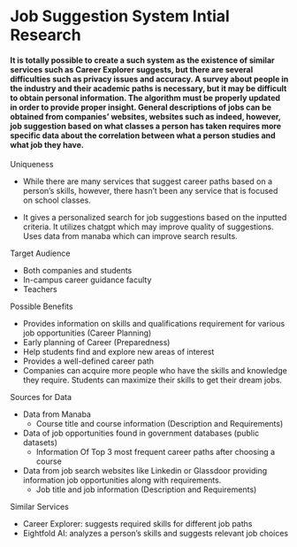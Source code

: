 # Job Suggestion System Intial Research

#### It is totally possible to create a such system as the existence of similar services such as Career Explorer suggests, but there are several difficulties such as privacy issues and accuracy. A survey about people in the industry and their academic paths is necessary, but it may be difficult to obtain personal information. The algorithm must be properly updated in order to provide proper insight. General descriptions of jobs can be obtained from companies’ websites, websites such as indeed, however, job suggestion based on what classes a person has taken requires more specific data about the correlation between what a person studies and what job they have.



Uniqueness
- While there are many services that suggest career paths based on a person’s skills, however, 
there hasn’t been any service that is focused on school classes.

- It gives a personalized search for job suggestions based on the inputted criteria. It utilizes 
chatgpt which may improve quality of suggestions. Uses data from manaba which can improve search results.


Target Audience
- Both companies and students
- In-campus career guidance faculty
- Teachers


Possible Benefits
- Provides information on skills and qualifications requirement for various job opportunities (Career Planning)
- Early planning of Career (Preparedness)
- Help students find and explore new areas of interest
- Provides a well-defined career path
- Companies can acquire more people who have the skills and knowledge they require. Students can maximize their skills to get their dream jobs.

Sources for Data
- Data from Manaba
  - Course title and course information (Description and Requirements)
- Data of job opportunities found in government databases (public datasets)
  - Information Of Top 3 most frequent career paths after choosing a course 
- Data from job search websites like Linkedin or Glassdoor providing information job opportunities along with requirements.
  - Job title and job information (Description and Requirements)
 
Similar Services
- Career Explorer: suggests required skills for different job paths
- Eightfold AI: analyzes a person’s skills and suggests relevant job choices
 




